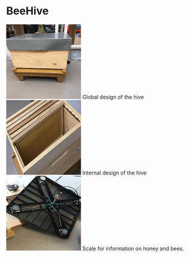 # BeeHive
<img src="Media/image/Hive.JPG" width="200" height = "200">
Global design of the hive
<img src="Media/image/Intern.JPG" width="200" height = "200">
Internal design of the hive
<img src="Media/image/Scale.JPG" width="200" height = "200">
Scale for information on honey and bees.


